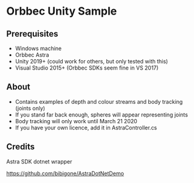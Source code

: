 # Orbbec Unity Sample
## Prerequisites
- Windows machine
- Orbbec Astra
- Unity 2019+ (could work for others, but only tested with this)
- Visual Studio 2015+ (Orbbec SDKs seem fine in VS 2017)

## About
* Contains examples of depth and colour streams and body tracking (joints only)
* If you stand far back enough, spheres will appear representing joints
* Body tracking will only work until March 21 2020
* If you have your own licence, add it in AstraController.cs

## Credits
Astra SDK dotnet wrapper

https://github.com/bibigone/AstraDotNetDemo
